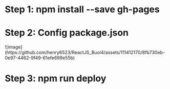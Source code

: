 <h1>Step 1: npm install --save gh-pages</h1>
<h1>Step 2: Config package.json</h1>
![image](https://github.com/henry6523/ReactJS_Buoi4/assets/111412170/8fb730eb-0e97-4462-9f49-61efe699e55b)
<h1>Step 3: npm run deploy</h1>

